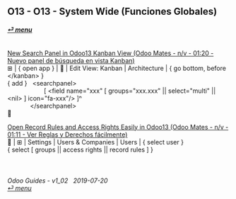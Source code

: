 ## O13 - O13 - System Wide (Funciones Globales)
#### [_&#x23CE; menu_](//README.md)<br><br>

[New Search Panel in Odoo13 Kanban View (Odoo Mates - n/v - 01:20 - Nuevo panel de búsqueda en vista Kanban)](https://youtube.com/embed/38CqLPOlalo?autoplay=1&start=0&end=0&rel=0)<br>
&#x229E; | { open app } | &#x1F41E; | Edit View: Kanban | Architecture | { go bottom, before \</kanban\> }<br>
{ add }&nbsp;&nbsp;&nbsp;\<searchpanel\><br>
&nbsp;&nbsp;&nbsp;&nbsp;&nbsp;&nbsp;&nbsp;&nbsp;&nbsp;&nbsp;&nbsp;&nbsp;&nbsp;&nbsp;&nbsp;&nbsp;&nbsp;&nbsp;&nbsp;&nbsp;&nbsp;\[ <field name="xxx" \[ groups="xxx.xxx" || select="multi" || \<nil\> \] icon="fa-xxx"/> \]&#x207F;<br>
&nbsp;&nbsp;&nbsp;&nbsp;&nbsp;&nbsp;&nbsp;&nbsp;&nbsp;&nbsp;&nbsp;&nbsp;&nbsp;\</searchpanel\><br>
&#x1F4BE;

[Open Record Rules and Access Rights Easily in Odoo13 (Odoo Mates - n/v - 01:11 - Ver Reglas y Derechos fácilmente)](https://youtube.com/embed/FLKaAKfhq_Y?autoplay=1&start=0&end=0&rel=0)<br>
&#x1F41E; | &#x229E; | Settings | Users & Companies | Users | { select user }<br>
{ select [ groups || access rights || record rules ] }


###### <br><br>Odoo Guides - v1_02 &nbsp; 2019-07-20<br>[_&#x23CE; menu_](//README.md)<br><br>

